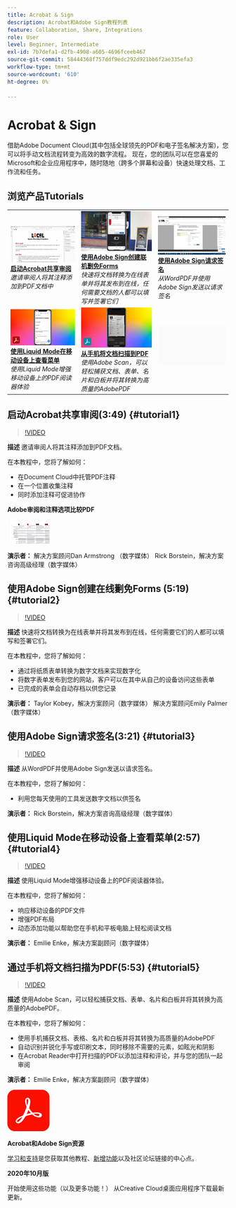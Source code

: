 ```yaml
---
title: Acrobat & Sign
description: Acrobat和Adobe Sign教程列表
feature: Collaboration, Share, Integrations
role: User
level: Beginner, Intermediate
exl-id: 7b7defa1-d2fb-4908-a605-4696fceeb467
source-git-commit: 58444368f757ddf9edc292d921bb6f2ae335efa3
workflow-type: tm+mt
source-wordcount: '610'
ht-degree: 0%

---
```


# Acrobat &amp; Sign

借助Adobe Document Cloud(其中包括全球领先的PDF和电子签名解决方案)，您可以将手动文档流程转变为高效的数字流程。 现在，您的团队可以在您喜爱的Microsoft和企业应用程序中，随时随地（跨多个屏幕和设备）快速处理文档、工作流和任务。

## 浏览产品Tutorials

<table style="table-layout:fixed">
<tr>
 <td>
   <a href="acrobat-sign.md#tutorial1">
      <img alt="启动Acrobat共享审阅" src="../assets/acrobat_sharedreview_armstrong.jpg" />
   </a>
    <div>
   <a href="acrobat-sign.md#tutorial1"><strong>启动Acrobat共享审阅</strong></a>
    </div>
    <em>邀请审阅人将其注释添加到PDF文档中</em>
    <br>
  </td>
  <td>
    <a href="acrobat-sign.md#tutorial2">
        <img alt="使用Adobe Sign创建在线劐免Forms" src="../assets/sign_webforms_palmer-kobey_thumbnail.jpg" />
    </a>
    <div>
    <a href="acrobat-sign.md#tutorial2"><strong>使用Adobe Sign创建联机劐免Forms</strong></a>
    </div>
    <em>快速将文档转换为在线表单并将其发布到在线，任何需要文档的人都可以填写并签署它们</em>
    <br>
  </td>
  <td>
   <a href="acrobat-sign.md#tutorial3">
      <img alt="使用Adobe Sign请求签名" src="../assets/sign_request-signature_borstein_thumbnail.jpg" />
   </a>
    <div>
    <a href="acrobat-sign.md#tutorial3"><strong>使用Adobe Sign请求签名</strong></a>
    </div>
    <em>从WordPDF并使用Adobe Sign发送以请求签名</em>
    <br>
  </td>
</tr>
<tr>
 <td>
   <a href="acrobat-sign.md#tutorial4">
      <img alt="使用Liquid Mode查看移动设备上的菜单" src="../assets/acrobat_liquidmode_enke_thumbnail.jpg" />
   </a>
    <div>
   <a href="acrobat-sign.md#tutorial4"><strong>使用Liquid Mode在移动设备上查看菜单</strong></a>
    </div>
    <em>使用Liquid Mode增强移动设备上的PDF阅读器体验</em>
    <br>
  </td>
  <td>
    <a href="acrobat-sign.md#tutorial5">
        <img alt="从手机将文档扫描到PDF" src="../assets/acrobat_scan_enke.jpg" />
    </a>
    <div>
    <a href="acrobat-sign.md#tutorial5"><strong>从手机将文档扫描到PDF</strong></a>
    </div>
    <em>使用Adobe Scan，可以轻松捕获文档、表单、名片和白板并将其转换为高质量的AdobePDF</em>
    <br>
  </td>
  <td>
    <img alt="间隔物" src="../assets/Gray_thumbnail.png" />
    <div>
    <br>
  </td>
</tr>
</table>

## 启动Acrobat共享审阅(3:49) {#tutorial1}

>[!VIDEO](https://video.tv.adobe.com/v/326777?hidetitle=true)

**描述**
邀请审阅人将其注释添加到PDF文档。

在本教程中，您将了解如何：
* 在Document Cloud中托管PDF注释
* 在一个位置收集注释
* 同时添加注释可促进协作

**Adobe审阅和注释选项比较PDF**

[![比较图像](../assets/ComparisonPDF_thumbnail_96.png)](../assets/Adobe_Review_and_Comment_Comparisons.pdf)

**演示者：**
解决方案顾问Dan Armstrong （数字媒体）
Rick Borstein，解决方案咨询高级经理（数字媒体）

## 使用Adobe Sign创建在线劐免Forms (5:19) {#tutorial2}

>[!VIDEO](https://video.tv.adobe.com/v/326776?hidetitle=true)

**描述**
快速将文档转换为在线表单并将其发布到在线，任何需要它们的人都可以填写和签署它们。

在本教程中，您将了解如何：
* 通过将纸质表单转换为数字文档来实现数字化
* 将数字表单发布到您的网站，客户可以在其中从自己的设备访问这些表单
* 已完成的表单会自动存档以供您记录

**演示者：**
Taylor Kobey，解决方案顾问（数字媒体）
解决方案顾问Emily Palmer （数字媒体）

## 使用Adobe Sign请求签名(3:21) {#tutorial3}

>[!VIDEO](https://video.tv.adobe.com/v/326801?hidetitle=true)

**描述**
从WordPDF并使用Adobe Sign发送以请求签名。

在本教程中，您将了解如何：
* 利用您每天使用的工具发送数字文档以供签名

**演示者：**
Rick Borstein，解决方案咨询高级经理（数字媒体）

## 使用Liquid Mode在移动设备上查看菜单(2:57) {#tutorial4}

>[!VIDEO](https://video.tv.adobe.com/v/327093?hidetitle=true)

**描述**
使用Liquid Mode增强移动设备上的PDF阅读器体验。

在本教程中，您将了解如何：
* 响应移动设备的PDF文件
* 增强PDF布局
* 动态添加功能以帮助您在手机和平板电脑上轻松阅读文档

**演示者：**
Emilie Enke，解决方案副顾问（数字媒体）

## 通过手机将文档扫描为PDF(5:53) {#tutorial5}

>[!VIDEO](https://video.tv.adobe.com/v/327094?hidetitle=true)

**描述**
使用Adobe Scan，可以轻松捕获文档、表单、名片和白板并将其转换为高质量的AdobePDF。

在本教程中，您将了解如何：
* 使用手机捕获文档、表格、名片和白板并将其转换为高质量的AdobePDF
* 自动识别并锐化手写或印刷文本，同时移除不需要的元素，如眩光和阴影
* 在Acrobat Reader中打开扫描的PDF以添加注释和评论，并与您的团队一起审阅

**演示者：**
Emilie Enke，解决方案副顾问（数字媒体）

![DC徽标](../assets/Doc-Cloud-256.png)

**Acrobat和Adobe Sign资源**

[学习和支持](https://helpx.adobe.com/cn/support/document-cloud.html)是您获取其他教程、[新增功能](https://helpx.adobe.com/cn/acrobat/using/whats-new.html)以及社区论坛链接的中心点。

**2020年10月版**

开始使用这些功能（以及更多功能！） 从Creative Cloud桌面应用程序下载最新更新。
